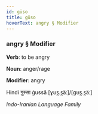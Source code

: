 ```yaml
---
id: güso
title: güso
hoverText: angry § Modifier
---
```


### angry § Modifier

**Verb**: to be angry

**Noun**: anger/rage

**Modifier**: angry

Hindi ग़ुस्सा ġussā [ɣʊs̪.s̪äː]/[ɡʊs̪.s̪äː]

*Indo-Iranian Language Family*